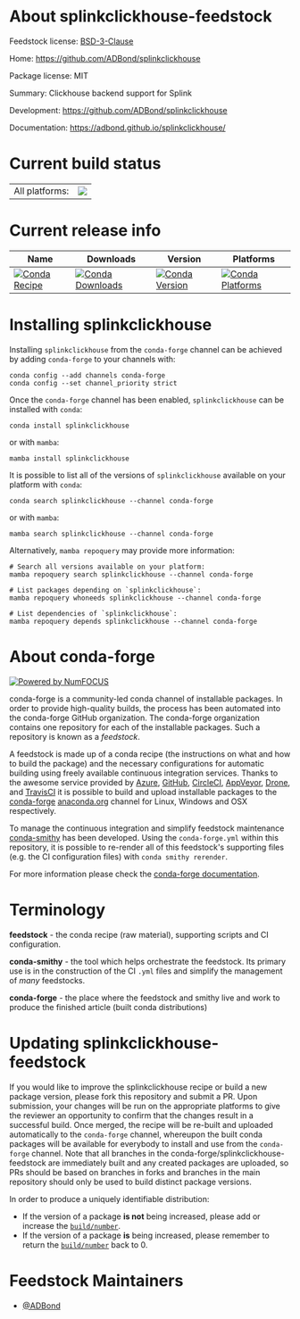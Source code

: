About splinkclickhouse-feedstock
================================

Feedstock license: [BSD-3-Clause](https://github.com/conda-forge/splinkclickhouse-feedstock/blob/main/LICENSE.txt)

Home: https://github.com/ADBond/splinkclickhouse

Package license: MIT

Summary: Clickhouse backend support for Splink

Development: https://github.com/ADBond/splinkclickhouse

Documentation: https://adbond.github.io/splinkclickhouse/

Current build status
====================


<table><tr><td>All platforms:</td>
    <td>
      <a href="https://dev.azure.com/conda-forge/feedstock-builds/_build/latest?definitionId=23560&branchName=main">
        <img src="https://dev.azure.com/conda-forge/feedstock-builds/_apis/build/status/splinkclickhouse-feedstock?branchName=main">
      </a>
    </td>
  </tr>
</table>

Current release info
====================

| Name | Downloads | Version | Platforms |
| --- | --- | --- | --- |
| [![Conda Recipe](https://img.shields.io/badge/recipe-splinkclickhouse-green.svg)](https://anaconda.org/conda-forge/splinkclickhouse) | [![Conda Downloads](https://img.shields.io/conda/dn/conda-forge/splinkclickhouse.svg)](https://anaconda.org/conda-forge/splinkclickhouse) | [![Conda Version](https://img.shields.io/conda/vn/conda-forge/splinkclickhouse.svg)](https://anaconda.org/conda-forge/splinkclickhouse) | [![Conda Platforms](https://img.shields.io/conda/pn/conda-forge/splinkclickhouse.svg)](https://anaconda.org/conda-forge/splinkclickhouse) |

Installing splinkclickhouse
===========================

Installing `splinkclickhouse` from the `conda-forge` channel can be achieved by adding `conda-forge` to your channels with:

```
conda config --add channels conda-forge
conda config --set channel_priority strict
```

Once the `conda-forge` channel has been enabled, `splinkclickhouse` can be installed with `conda`:

```
conda install splinkclickhouse
```

or with `mamba`:

```
mamba install splinkclickhouse
```

It is possible to list all of the versions of `splinkclickhouse` available on your platform with `conda`:

```
conda search splinkclickhouse --channel conda-forge
```

or with `mamba`:

```
mamba search splinkclickhouse --channel conda-forge
```

Alternatively, `mamba repoquery` may provide more information:

```
# Search all versions available on your platform:
mamba repoquery search splinkclickhouse --channel conda-forge

# List packages depending on `splinkclickhouse`:
mamba repoquery whoneeds splinkclickhouse --channel conda-forge

# List dependencies of `splinkclickhouse`:
mamba repoquery depends splinkclickhouse --channel conda-forge
```


About conda-forge
=================

[![Powered by
NumFOCUS](https://img.shields.io/badge/powered%20by-NumFOCUS-orange.svg?style=flat&colorA=E1523D&colorB=007D8A)](https://numfocus.org)

conda-forge is a community-led conda channel of installable packages.
In order to provide high-quality builds, the process has been automated into the
conda-forge GitHub organization. The conda-forge organization contains one repository
for each of the installable packages. Such a repository is known as a *feedstock*.

A feedstock is made up of a conda recipe (the instructions on what and how to build
the package) and the necessary configurations for automatic building using freely
available continuous integration services. Thanks to the awesome service provided by
[Azure](https://azure.microsoft.com/en-us/services/devops/), [GitHub](https://github.com/),
[CircleCI](https://circleci.com/), [AppVeyor](https://www.appveyor.com/),
[Drone](https://cloud.drone.io/welcome), and [TravisCI](https://travis-ci.com/)
it is possible to build and upload installable packages to the
[conda-forge](https://anaconda.org/conda-forge) [anaconda.org](https://anaconda.org/)
channel for Linux, Windows and OSX respectively.

To manage the continuous integration and simplify feedstock maintenance
[conda-smithy](https://github.com/conda-forge/conda-smithy) has been developed.
Using the ``conda-forge.yml`` within this repository, it is possible to re-render all of
this feedstock's supporting files (e.g. the CI configuration files) with ``conda smithy rerender``.

For more information please check the [conda-forge documentation](https://conda-forge.org/docs/).

Terminology
===========

**feedstock** - the conda recipe (raw material), supporting scripts and CI configuration.

**conda-smithy** - the tool which helps orchestrate the feedstock.
                   Its primary use is in the construction of the CI ``.yml`` files
                   and simplify the management of *many* feedstocks.

**conda-forge** - the place where the feedstock and smithy live and work to
                  produce the finished article (built conda distributions)


Updating splinkclickhouse-feedstock
===================================

If you would like to improve the splinkclickhouse recipe or build a new
package version, please fork this repository and submit a PR. Upon submission,
your changes will be run on the appropriate platforms to give the reviewer an
opportunity to confirm that the changes result in a successful build. Once
merged, the recipe will be re-built and uploaded automatically to the
`conda-forge` channel, whereupon the built conda packages will be available for
everybody to install and use from the `conda-forge` channel.
Note that all branches in the conda-forge/splinkclickhouse-feedstock are
immediately built and any created packages are uploaded, so PRs should be based
on branches in forks and branches in the main repository should only be used to
build distinct package versions.

In order to produce a uniquely identifiable distribution:
 * If the version of a package **is not** being increased, please add or increase
   the [``build/number``](https://docs.conda.io/projects/conda-build/en/latest/resources/define-metadata.html#build-number-and-string).
 * If the version of a package **is** being increased, please remember to return
   the [``build/number``](https://docs.conda.io/projects/conda-build/en/latest/resources/define-metadata.html#build-number-and-string)
   back to 0.

Feedstock Maintainers
=====================

* [@ADBond](https://github.com/ADBond/)

